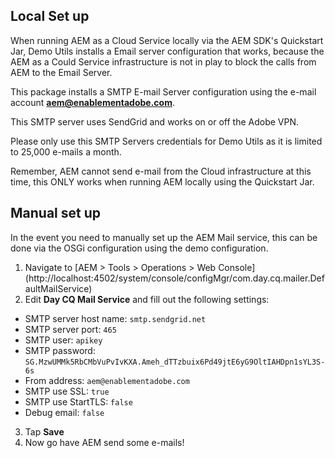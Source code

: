 ## Local Set up

When running AEM as a Cloud Service locally via the AEM SDK's Quickstart Jar, Demo Utils installs a Email server configuration that works, because the AEM as a Could Service infrastructure is not in play to block the calls from AEM to the Email Server.

This package installs a SMTP E-mail Server configuration using the e-mail account **aem@enablementadobe.com**.

This SMTP server uses SendGrid and works on or off the Adobe VPN.

Please only use this SMTP Servers credentials for Demo Utils as it is limited to 25,000 e-mails a month.

Remember, AEM cannot send e-mail from the Cloud infrastructure at this time, this ONLY works when running AEM locally using the Quickstart Jar.

## Manual set up

In the event you need to manually set up the AEM Mail service, this can be done via the OSGi configuration using the demo configuration.

1. Navigate to [AEM > Tools > Operations > Web Console] (http://localhost:4502/system/console/configMgr/com.day.cq.mailer.DefaultMailService)
2. Edit __Day CQ Mail Service__ and fill out the following settings:
+ SMTP server host name: `smtp.sendgrid.net`
+ SMTP server port: `465`
+ SMTP user: `apikey`
+ SMTP password: `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`
+ From address: `aem@enablementadobe.com`
+ SMTP use SSL: `true`
+ SMTP use StartTLS: `false`
+ Debug email: `false`
3. Tap __Save__ 
4. Now go have AEM send some e-mails!
